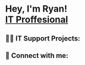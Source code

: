 <h1>Hey, I'm Ryan! <br/><a href="https://www.linkedin.com/in/ryankallen4784/">IT Proffesional</a>

<h2>👨‍💻 IT Support Projects:</h2>



<h2> 🤳 Connect with me:</h2>



[linkedin]: https://www.linkedin.com/in/ryankallen4784/
